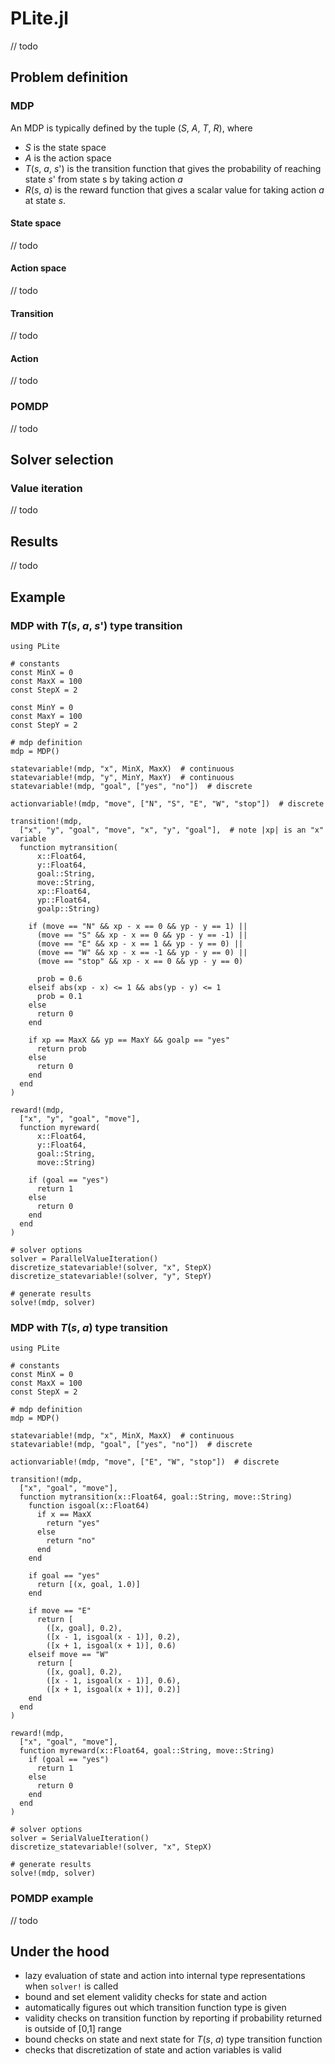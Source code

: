 # PLite.jl

// todo

## Problem definition

### MDP

An MDP is typically defined by the tuple (*S*, *A*, *T*, *R*), where

* *S* is the state space
* *A* is the action space
* *T*(*s*, *a*, *s*') is the transition function that gives the probability of reaching state *s*' from state s by taking action *a*
* *R*(*s*, *a*) is the reward function that gives a scalar value for taking action *a* at state *s*.

#### State space

// todo

#### Action space

// todo

#### Transition

// todo

#### Action

// todo

### POMDP

// todo

## Solver selection

### Value iteration

// todo

## Results

// todo

## Example

### MDP with *T*(*s*, *a*, *s*') type transition

```
using PLite

# constants
const MinX = 0
const MaxX = 100
const StepX = 2

const MinY = 0
const MaxY = 100
const StepY = 2

# mdp definition
mdp = MDP()

statevariable!(mdp, "x", MinX, MaxX)  # continuous
statevariable!(mdp, "y", MinY, MaxY)  # continuous
statevariable!(mdp, "goal", ["yes", "no"])  # discrete

actionvariable!(mdp, "move", ["N", "S", "E", "W", "stop"])  # discrete

transition!(mdp,
  ["x", "y", "goal", "move", "x", "y", "goal"],  # note |xp| is an "x" variable
  function mytransition(
      x::Float64,
      y::Float64,
      goal::String,
      move::String,
      xp::Float64,
      yp::Float64,
      goalp::String)

    if (move == "N" && xp - x == 0 && yp - y == 1) ||
      (move == "S" && xp - x == 0 && yp - y == -1) ||
      (move == "E" && xp - x == 1 && yp - y == 0) ||
      (move == "W" && xp - x == -1 && yp - y == 0) ||
      (move == "stop" && xp - x == 0 && yp - y == 0)

      prob = 0.6
    elseif abs(xp - x) <= 1 && abs(yp - y) <= 1
      prob = 0.1
    else
      return 0
    end

    if xp == MaxX && yp == MaxY && goalp == "yes"
      return prob
    else
      return 0
    end
  end
)

reward!(mdp,
  ["x", "y", "goal", "move"],
  function myreward(
      x::Float64,
      y::Float64,
      goal::String,
      move::String)

    if (goal == "yes")
      return 1
    else
      return 0
    end
  end
)

# solver options
solver = ParallelValueIteration()
discretize_statevariable!(solver, "x", StepX)
discretize_statevariable!(solver, "y", StepY)

# generate results
solve!(mdp, solver)
```

### MDP with *T*(*s*, *a*) type transition

```
using PLite

# constants
const MinX = 0
const MaxX = 100
const StepX = 2

# mdp definition
mdp = MDP()

statevariable!(mdp, "x", MinX, MaxX)  # continuous
statevariable!(mdp, "goal", ["yes", "no"])  # discrete

actionvariable!(mdp, "move", ["E", "W", "stop"])  # discrete

transition!(mdp,
  ["x", "goal", "move"],
  function mytransition(x::Float64, goal::String, move::String)
    function isgoal(x::Float64)
      if x == MaxX
        return "yes"
      else
        return "no"
      end
    end

    if goal == "yes"
      return [(x, goal, 1.0)]
    end

    if move == "E"
      return [
        ([x, goal], 0.2),
        ([x - 1, isgoal(x - 1)], 0.2),
        ([x + 1, isgoal(x + 1)], 0.6)
    elseif move == "W"
      return [
        ([x, goal], 0.2),
        ([x - 1, isgoal(x - 1)], 0.6),
        ([x + 1, isgoal(x + 1)], 0.2)]
    end
  end
)

reward!(mdp,
  ["x", "goal", "move"],
  function myreward(x::Float64, goal::String, move::String)
    if (goal == "yes")
      return 1
    else
      return 0
    end
  end
)

# solver options
solver = SerialValueIteration()
discretize_statevariable!(solver, "x", StepX)

# generate results
solve!(mdp, solver)
```

### POMDP example

// todo

## Under the hood

* lazy evaluation of state and action into internal type representations when `solver!` is called
* bound and set element validity checks for state and action
* automatically figures out which transition function type is given
* validity checks on transition function by reporting if probability returned is outside of [0,1] range
* bound checks on state and next state for *T*(*s*, *a*) type transition function
* checks that discretization of state and action variables is valid
